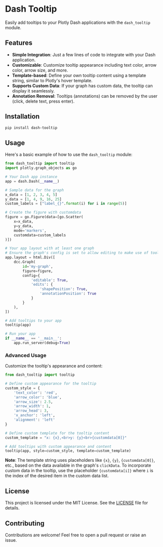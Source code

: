 
# Dash Tooltip

Easily add tooltips to your Plotly Dash applications with the `dash_tooltip` module.

## Features

- **Simple Integration**: Just a few lines of code to integrate with your Dash application.
- **Customizable**: Customize tooltip appearance including text color, arrow color, arrow size, and more.
- **Template-based**: Define your own tooltip content using a template string, similar to Plotly's hover template.
- **Supports Custom Data**: If your graph has custom data, the tooltip can display it seamlessly.
- **Annotation Removal**: Tooltips (annotations) can be removed by the user (click, delete text, press enter).

## Installation

```bash
pip install dash-tooltip
```

## Usage

Here's a basic example of how to use the `dash_tooltip` module:

```python
from dash_tooltip import tooltip
import plotly.graph_objects as go

# Your Dash app instance
app = dash.Dash(__name__)

# Sample data for the graph
x_data = [1, 2, 3, 4, 5]
y_data = [1, 4, 9, 16, 25]
custom_labels = ["label_{}".format(i) for i in range(5)]

# Create the figure with customdata
figure = go.Figure(data=[go.Scatter(
    x=x_data,
    y=y_data,
    mode='markers',
    customdata=custom_labels
)])

# Your app layout with at least one graph
# Ensure the graph's config is set to allow editing to make use of tooltips
app.layout = html.Div([
    dcc.Graph(
        id='my-graph',
        figure=figure,
        config={
            'editable': True,
            'edits': {
                'shapePosition': True,
                'annotationPosition': True
            }
        }
    ),
])

# Add tooltips to your app
tooltip(app)

# Run your app
if __name__ == '__main__':
    app.run_server(debug=True)
```

### Advanced Usage

Customize the tooltip's appearance and content:

```python
from dash_tooltip import tooltip

# Define custom appearance for the tooltip
custom_style = {
    'text_color': 'red',
    'arrow_color': 'blue',
    'arrow_size': 2.5,
    'arrow_width': 1,
    'arrow_head': 3,
    'x_anchor': 'left',
    'alignment': 'left'
}

# Define custom template for the tooltip content
custom_template = "x: {x},<br>y: {y}<br>{customdata[0]}"

# Add tooltips with custom appearance and content
tooltip(app, style=custom_style, template=custom_template)
```

**Note**: The template string uses placeholders like `{x}`, `{y}`, `{customdata[0]}`, etc., based on the data available in the graph's `clickData`. To incorporate custom data in the tooltip, use the placeholder `{customdata[i]}` where `i` is the index of the desired item in the custom data list.

## License

This project is licensed under the MIT License. See the [LICENSE](./LICENSE) file for details.

## Contributing

Contributions are welcome! Feel free to open a pull request or raise an issue.
